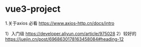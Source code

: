 # vue3-project


1.关于axios
必看 https://www.axios-http.cn/docs/intro

1）入门级 https://developer.aliyun.com/article/975028
2）较好的 https://juejin.cn/post/6968630178163458084#heading-12